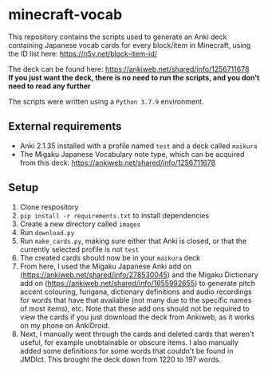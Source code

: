 # minecraft-vocab
This repository contains the scripts used to generate an Anki deck
containing Japanese vocab cards for every block/item in Minecraft, using
the ID list here: https://n5v.net/block-item-id/

The deck can be found here: https://ankiweb.net/shared/info/1256711678 <br>
**If you just want the deck, there is no need to run the scripts, and you
don't need to read any further**

The scripts were written using a `Python 3.7.9` environment.

## External requirements
* Anki 2.1.35 installed with a profile named `test` and a deck
called `maikura`
* The Migaku Japanese Vocabulary note type, which can be acquired from this
  deck: https://ankiweb.net/shared/info/1256711678

## Setup
1. Clone respository
2. `pip install -r requirements.txt` to install dependencies
3. Create a new directory called `images`
4. Run `download.py`
5. Run `make_cards.py`, making sure either that Anki is closed, or that
the currently selected profile is not `test`
6. The created cards should now be in your `maikura` deck
7. From here, I used the Migaku Japanese Anki add on
   (https://ankiweb.net/shared/info/278530045)
and the Migaku Dictionary add on (https://ankiweb.net/shared/info/1655992655)
to generate pitch accent colouring, furigana, dictionary definitions and audio
recordings for words that have that available (not many due to the specific
names of most items), etc. Note that these add ons should not be required to
view the cards if you just download the deck from Ankiweb, as it works on my
phone on AnkiDroid.
8. Next, I manually went through the cards and deleted cards that weren't useful, for example unobtainable or obscure items. I also manually added some definitions
for some words that couldn't be found in JMDIct. This brought the deck down from 1220 to 197 words.
